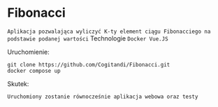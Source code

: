 # Fibonacci
``
Aplikacja pozwalająca wyliczyć K-ty element ciągu Fibonacciego na podstawie podanej wartości
``
Technologie
``
Docker
Vue.JS
``

Uruchomienie:
```
git clone https://github.com/Cogitandi/Fibonacci.git
docker compose up
```

Skutek:
```
Uruchomiony zostanie równocześnie aplikacja webowa oraz testy
```
